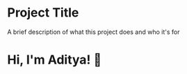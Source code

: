 
# Project Title

A brief description of what this project does and who it's for


# Hi, I'm Aditya! 👋


